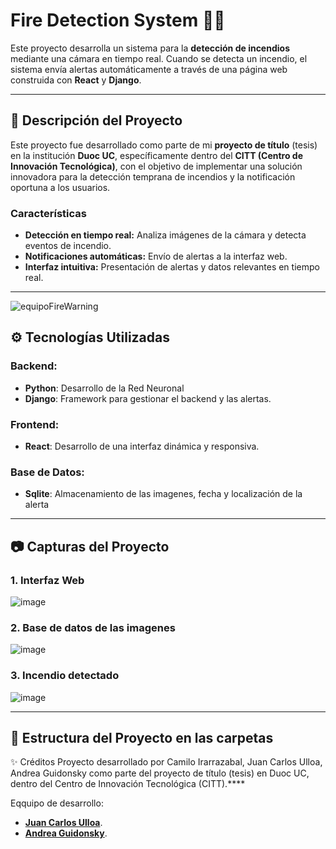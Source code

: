 # Fire Detection System 🚨🔥

Este proyecto desarrolla un sistema para la **detección de incendios** mediante una cámara en tiempo real. Cuando se detecta un incendio, el sistema envía alertas automáticamente a través de una página web construida con **React** y **Django**.

---

## 📜 Descripción del Proyecto

Este proyecto fue desarrollado como parte de mi **proyecto de título** (tesis) en la institución **Duoc UC**, específicamente dentro del **CITT (Centro de Innovación Tecnológica)**, con el objetivo de implementar una solución innovadora para la detección temprana de incendios y la notificación oportuna a los usuarios.

### Características
- **Detección en tiempo real:** Analiza imágenes de la cámara y detecta eventos de incendio.
- **Notificaciones automáticas:** Envío de alertas a la interfaz web.
- **Interfaz intuitiva:** Presentación de alertas y datos relevantes en tiempo real.

---
![equipoFireWarning](https://github.com/user-attachments/assets/550f0186-11b3-475b-af96-87b6cf7657e6)

## ⚙️ Tecnologías Utilizadas

### Backend:
- **Python**: Desarrollo de la Red Neuronal
- **Django**: Framework para gestionar el backend y las alertas.

### Frontend:
- **React**: Desarrollo de una interfaz dinámica y responsiva.

### Base de Datos:
- **Sqlite**: Almacenamiento de las imagenes, fecha y localización de la alerta
---

## 📷 Capturas del Proyecto

### 1. Interfaz Web
![image](https://github.com/user-attachments/assets/00a40a95-5f9e-4526-8dea-bf15e297bdb9)


### 2. Base de datos de las imagenes
![image](https://github.com/user-attachments/assets/16a21aab-1174-4376-842e-1e8521c940eb)


### 3. Incendio detectado
![image](https://github.com/user-attachments/assets/cd37564c-f249-46ae-a5a6-5f9c38d5807c)

---
## 📁 Estructura del Proyecto en las carpetas

✨ Créditos
Proyecto desarrollado por Camilo Irarrazabal, Juan Carlos Ulloa, Andrea Guidonsky como parte del proyecto de título (tesis) en Duoc UC, dentro del Centro de Innovación Tecnológica (CITT).****

Eqquipo de desarrollo:
- **[Juan Carlos Ulloa](https://github.com/Jcstrack)**.
- **[Andrea Guidonsky](https://github.com/andreavgq)**.

